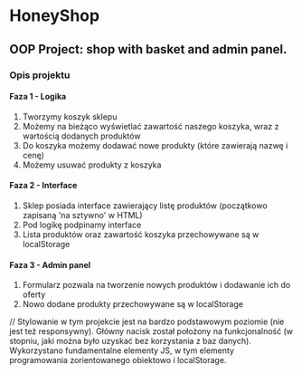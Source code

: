 # HoneyShop
## OOP Project: shop with basket and admin panel.

### Opis projektu

#### Faza 1 - Logika
1. Tworzymy koszyk sklepu
2. Możemy na bieżąco wyświetlać zawartość naszego koszyka, wraz z wartością dodanych produktów
3. Do koszyka możemy dodawać nowe produkty (które zawierają nazwę i cenę)
4. Możemy usuwać produkty z koszyka

#### Faza 2 - Interface
1. Sklep posiada interface zawierający listę produktów (początkowo zapisaną 'na sztywno' w HTML)
2. Pod logikę podpinamy interface
3. Lista produktów oraz zawartość koszyka przechowywane są w localStorage

#### Faza 3 - Admin panel
1. Formularz pozwala na tworzenie nowych produktów i dodawanie ich do oferty
2. Nowo dodane produkty przechowywane są w localStorage


// Stylowanie w tym projekcie jest na bardzo podstawowym poziomie (nie jest też responsywny).
Główny nacisk został położony na funkcjonalność (w stopniu, jaki można było uzyskać bez korzystania z baz danych).
Wykorzystano fundamentalne elementy JS, w tym elementy programowania zorientowanego obiektowo i localStorage.
